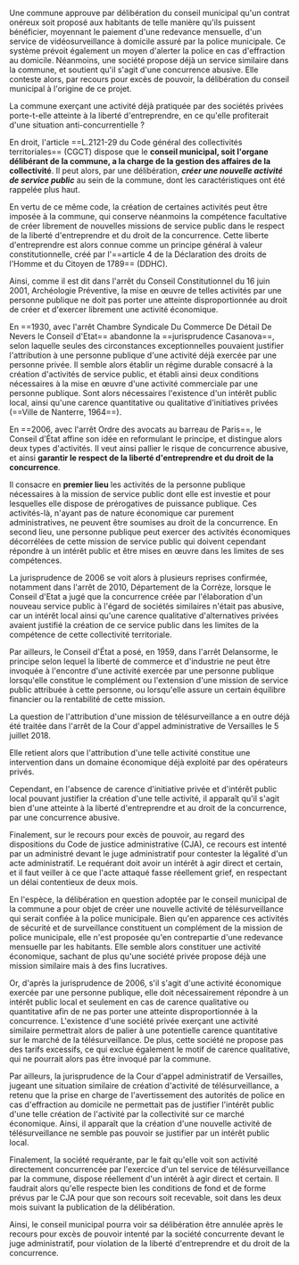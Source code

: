 Une commune approuve par délibération du conseil municipal qu'un contrat onéreux soit proposé aux habitants de telle manière qu'ils puissent bénéficier, moyennant le paiement d'une redevance mensuelle, d'un service de vidéosurveillance à domicile assuré par la police municipale. Ce système prévoit également un moyen d'alerter la police en cas d'effraction au domicile. Néanmoins, une société propose déjà un service similaire dans la commune, et soutient qu'il s'agit d'une concurrence abusive. Elle conteste alors, par recours pour excès de pouvoir, la délibération du conseil municipal à l'origine de ce projet.

La commune exerçant une activité déjà pratiquée par des sociétés privées porte-t-elle atteinte à la liberté d'entreprendre, en ce qu'elle profiterait d'une situation anti-concurrentielle ?

En droit, l'article ==L.2121-29 du Code général des collectivités territoriales== (CGCT) dispose que le **conseil municipal, soit l'organe délibérant de la commune, a la charge de la gestion des affaires de la collectivité**. Il peut alors, par une délibération, ***créer une nouvelle activité de service public*** au sein de la commune, dont les caractéristiques ont été rappelée plus haut.

En vertu de ce même code, la création de certaines activités peut être imposée à la commune, qui conserve néanmoins la compétence facultative de créer librement de nouvelles missions de service public dans le respect de la liberté d'entreprendre et du droit de la concurrence. Cette liberte d'entreprendre est alors connue comme un principe général à valeur constitutionnelle, créé par l'==article 4 de la Déclaration des droits de l'Homme et du Citoyen de 1789== (DDHC).

Ainsi, comme il est dit dans l'arrêt du Conseil Constitutionnel du 16 juin 2001, Archéologie Préventive, la mise en œuvre de telles activités par une personne publique ne doit pas porter une atteinte disproportionnée au droit de créer et d'exercer librement une activité économique.

En ==1930, avec l'arrêt Chambre Syndicale Du Commerce De Détail De Nevers le Conseil d'Etat== abandonne la ==jurisprudence Casanova==, selon laquelle seules des circonstances exceptionnelles pouvaient justifier l'attribution à une personne publique d'une activité déjà exercée par une personne privée. Il semble alors établir un régime durable consacré à la création d'activités de service public, et établi ainsi deux conditions nécessaires à la mise en œuvre d'une activité commerciale par une personne publique. Sont alors nécessaires l'existence d'un intérêt public local, ainsi qu'une carence quantitative ou qualitative d'initiatives privées (==Ville de Nanterre, 1964==).

En ==2006, avec l'arrêt Ordre des avocats au barreau de Paris==, le Conseil d'État affine son idée en reformulant le principe, et distingue alors deux types d'activités. Il veut ainsi pallier le risque de concurrence abusive, et ainsi **garantir le respect de la liberté d'entreprendre et du droit de la concurrence**.

Il consacre en **premier lieu** les activités de la personne publique nécessaires à la mission de service public dont elle est investie et pour lesquelles elle dispose de prérogatives de puissance publique. Ces activités-là, n'ayant pas de nature économique car purement administratives, ne peuvent être soumises au droit de la concurrence. En second lieu, une personne publique peut exercer des activités économiques décorrélées de cette mission de service public qui doivent cependant répondre à un intérêt public et être mises en œuvre dans les limites de ses compétences.

La jurisprudence de 2006 se voit alors à plusieurs reprises confirmée, notamment dans l'arrêt de 2010, Département de la Corrèze, lorsque le Conseil d'Etat a jugé que la concurrence créée par l'élaboration d'un nouveau service public à l'égard de sociétés similaires n'était pas abusive, car un intérêt local ainsi qu'une carence qualitative d'alternatives privées avaient justifié la création de ce service public dans les limites de la compétence de cette collectivité territoriale.

Par ailleurs, le Conseil d'État a posé, en 1959, dans l'arrêt Delansorme, le principe selon lequel la liberté de commerce et d'industrie ne peut être invoquée à l'encontre d'une activité exercée par une personne publique lorsqu'elle constitue le complément ou l'extension d'une mission de service public attribuée à cette personne, ou lorsqu'elle assure un certain équilibre financier ou la rentabilité de cette mission.

La question de l'attribution d'une mission de télésurveillance a en outre déjà été traitée dans l'arrêt de la Cour d'appel administrative de Versailles le 5 juillet 2018.

Elle retient alors que l'attribution d'une telle activité constitue une intervention dans un domaine économique déjà exploité par des opérateurs privés.

Cependant, en l'absence de carence d'initiative privée et d'intérêt public local pouvant justifier la création d'une telle activité, il apparaît qu'il s'agit bien d'une atteinte à la liberté d'entreprendre et au droit de la concurrence, par une concurrence abusive.

Finalement, sur le recours pour excès de pouvoir, au regard des dispositions du Code de justice administrative (CJA), ce recours est intenté par un administré devant le juge administratif pour contester la légalité d'un acte administratif. Le requérant doit avoir un intérêt à agir direct et certain, et il faut veiller à ce que l'acte attaqué fasse réellement grief, en respectant un délai contentieux de deux mois.

En l'espèce, la délibération en question adoptée par le conseil municipal de la commune a pour objet de créer une nouvelle activité de télésurveillance qui serait confiée à la police municipale. Bien qu'en apparence ces activités de sécurité et de surveillance constituent un complément de la mission de police municipale, elle n'est proposée qu'en contrepartie d'une redevance mensuelle par les habitants. Elle semble alors constituer une activité économique, sachant de plus qu'une société privée propose déjà une mission similaire mais à des fins lucratives.

Or, d'après la jurisprudence de 2006, s'il s'agit d'une activité économique exercée par une personne publique, elle doit nécessairement répondre à un intérêt public local et seulement en cas de carence qualitative ou quantitative afin de ne pas porter une atteinte disproportionnée à la concurrence. L'existence d'une société privée exerçant une activité similaire permettrait alors de palier à une potentielle carence quantitative sur le marché de la télésurveillance. De plus, cette société ne propose pas des tarifs excessifs, ce qui exclue également le motif de carence qualitative, qui ne pourrait alors pas être invoqué par la commune.

Par ailleurs, la jurisprudence de la Cour d'appel administratif de Versailles, jugeant une situation similaire de création d'activité de télésurveillance, a retenu que la prise en charge de l'avertissement des autorités de police en cas d'effraction au domicile ne permettait pas de justifier l'intérêt public d'une telle création de l'activité par la collectivité sur ce marché économique. Ainsi, il apparaît que la création d'une nouvelle activité de télésurveillance ne semble pas pouvoir se justifier par un intérêt public local.

Finalement, la société requérante, par le fait qu'elle voit son activité directement concurrencée par l'exercice d'un tel service de télésurveillance par la commune, dispose réellement d'un intérêt à agir direct et certain. Il faudrait alors qu'elle respecte bien les conditions de fond et de forme prévus par le CJA pour que son recours soit recevable, soit dans les deux mois suivant la publication de la délibération.

Ainsi, le conseil municipal pourra voir sa délibération être annulée après le recours pour excès de pouvoir intenté par la société concurrente devant le juge administratif, pour violation de la liberté d'entreprendre et du droit de la concurrence.
